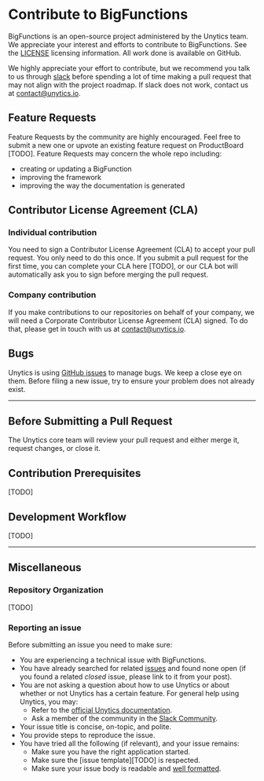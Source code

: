# Contribute to BigFunctions

BigFunctions is an open-source project administered by the Unytics team. We appreciate your interest and efforts to contribute to BigFunctions. See the [LICENSE](https://github.com/unytics/bigfunctions/blob/main/LICENSE) licensing information. All work done is available on GitHub.

We highly appreciate your effort to contribute, but we recommend you talk to us through [slack](https://join.slack.com/t/bigfunctions/shared_invite/zt-1gbv491mu-cs03EJbQ1fsHdQMcFN7E1Q) before spending a lot of time making a pull request that may not align with the project roadmap. If slack does not work, contact us at [contact@unytics.io](mailto:contact@unytics.io).


## Feature Requests

Feature Requests by the community are highly encouraged. Feel free to submit a new one or upvote an existing feature request on ProductBoard [TODO].
Feature Requests may concern the whole repo including:

- creating or updating a BigFunction
- improving the framework
- improving the way the documentation is generated


## Contributor License Agreement (CLA)

### Individual contribution

You need to sign a Contributor License Agreement (CLA) to accept your pull request. You only need to do this once. If you submit a pull request for the first time, you can complete your CLA here [TODO], or our CLA bot will automatically ask you to sign before merging the pull request.

### Company contribution

If you make contributions to our repositories on behalf of your company, we will need a Corporate Contributor License Agreement (CLA) signed. To do that, please get in touch with us at [contact@unytics.io](mailto:contact@unytics.io).


## Bugs

Unytics is using [GitHub issues](https://github.com/unytics/bigfunctions/issues) to manage bugs. We keep a close eye on them. Before filing a new issue, try to ensure your problem does not already exist.

---

## Before Submitting a Pull Request

The Unytics core team will review your pull request and either merge it, request changes, or close it.

## Contribution Prerequisites

[TODO]

## Development Workflow

[TODO]

---

## Miscellaneous

### Repository Organization

[TODO]


### Reporting an issue

Before submitting an issue you need to make sure:

- You are experiencing a technical issue with BigFunctions.
- You have already searched for related [issues](https://github.com/unytics/bigfunctions/issues) and found none open (if you found a related _closed_ issue, please link to it from your post).
- You are not asking a question about how to use Unytics or about whether or not Unytics has a certain feature. For general help using Unytics, you may:
  - Refer to the [official Unytics documentation](https://unytics.io/bigfunctions/).
  - Ask a member of the community in the [Slack Community](https://join.slack.com/t/bigfunctions/shared_invite/zt-1gbv491mu-cs03EJbQ1fsHdQMcFN7E1Q).
- Your issue title is concise, on-topic, and polite.
- You provide steps to reproduce the issue.
- You have tried all the following (if relevant), and your issue remains:
  - Make sure you have the right application started.
  - Make sure the [issue template][TODO] is respected.
  - Make sure your issue body is readable and [well formatted](https://guides.github.com/features/mastering-markdown).
